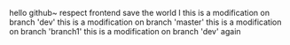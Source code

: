 hello github~
respect
frontend
save the world
I
this is a modification on branch 'dev'
this is a modification on branch 'master'
this is a modification on branch 'branch1'
this is a modification on branch 'dev' again